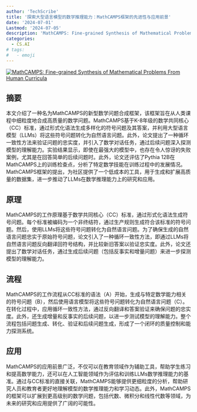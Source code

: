 ```yaml
---
author: 'TechScribe'
title: '探索大型语言模型的数学推理能力：MathCAMPS框架的先进性与应用前景'
date: '2024-07-01'
Lastmod: '2024-07-05'
description: 'MathCAMPS: Fine-grained Synthesis of Mathematical Problems From Human Curricula'
categories:
  - CS.AI
# tags:
#   - emoji
---
```


[![MathCAMPS: Fine-grained Synthesis of Mathematical Problems From Human Curricula](https://arxiv-research-1301205113.cos.ap-guangzhou.myqcloud.com/images/2407.00900v1.pdf_0.jpg)](https://arxiv.org/abs/2407.00900v1)

## 摘要

本文介绍了一种名为MathCAMPS的新型数学问题合成框架，该框架旨在从人类课程中细粒度地合成高质量的数学问题。MathCAMPS基于K-8年级的数学共同核心（CC）标准，通过形式化语法生成多样化的符号问题及其答案，并利用大型语言模型（LLMs）将这些符号问题转化为自然语言问题。此外，论文提出了一种循环一致性方法来验证问题的忠实度，并引入了数学对话任务，通过后续问题深入探测模型的理解能力。实验结果显示，即使在最强大的模型中，也存在令人惊讶的失败案例，尤其是在回答简单的后续问题时。此外，论文还评估了Pythia 12B在MathCAMPS上的训练检查点，分析了特定数学技能在训练过程中的发展情况。MathCAMPS框架的提出，为社区提供了一个低成本的工具，用于生成和扩展高质量的数据集，进一步推动了LLMs在数学推理能力上的研究和应用。<!--more-->

## 原理

MathCAMPS的工作原理基于数学共同核心（CC）标准，通过形式化语法生成符号问题。每个标准被编码为一个非终结符，通过生产规则生成符合该标准的符号问题。然后，使用LLMs将这些符号问题转化为自然语言问题。为了确保生成的自然语言问题忠实于原始符号问题，论文引入了一种循环一致性方法，即通过LLMs将自然语言问题反向翻译回符号结构，并比较新旧答案以验证忠实度。此外，论文还提出了数学对话任务，通过生成后续问题（包括反事实和增量问题）来进一步探测模型的理解能力。

## 流程

MathCAMPS的工作流程从CC标准的语法（A）开始，生成与特定数学能力相关的符号问题（B），然后使用语言模型将这些符号问题转化为自然语言问题（C）。在转化过程中，应用循环一致性方法，通过反向翻译和答案验证来确保问题的忠实度。此外，还生成增量和反事实的后续问题，以进一步测试模型的理解能力。整个流程包括问题生成、转化、验证和后续问题生成，形成了一个闭环的质量控制和能力探测系统。

## 应用

MathCAMPS的应用前景广泛，不仅可以在教育领域作为辅助工具，帮助学生练习和提高数学能力，还可以在人工智能领域作为评估和训练LLMs数学推理能力的基准。通过与CC标准的直接关联，MathCAMPS能够提供更细粒度的分析，帮助研究人员和教育者更好地理解模型的数学推理能力和学习动态。此外，MathCAMPS的框架可以扩展到更高级别的数学问题，包括代数、微积分和线性代数等领域，为未来的研究和应用提供了广阔的可能性。